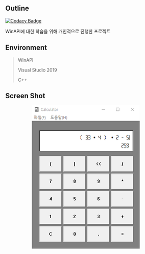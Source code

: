 <h2>Outline</h2>

[![Codacy Badge](https://api.codacy.com/project/badge/Grade/9cf2cf7fc3084700b3d93626db67ab75)](https://www.codacy.com?utm_source=github.com&amp;utm_medium=referral&amp;utm_content=jopemachine/Calculator-WinAPI&amp;utm_campaign=Badge_Grade)

WinAPI에 대한 학습을 위해 개인적으로 진행한 프로젝트

<h2>Environment</h2>

>WinAPI
>
>Visual Studio 2019
>
>C++

<h2>Screen Shot</h2>

<p align="center">
	<img src="ScreenClip.png">
</p>
